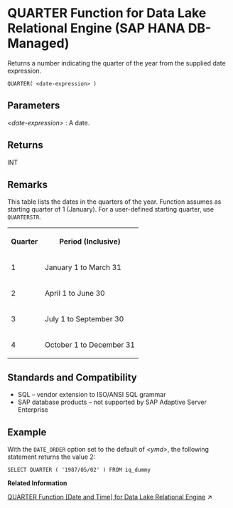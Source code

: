 <!-- loio57330a53cc29480ebf71c3bc97486052 -->

# QUARTER Function for Data Lake Relational Engine \(SAP HANA DB-Managed\)

Returns a number indicating the quarter of the year from the supplied date expression.



```
QUARTER( <date-expression> )
```



<a name="loio57330a53cc29480ebf71c3bc97486052__section_xhf_wn5_vrb"/>

## Parameters

 *<date-expression\>*
 :   A date.

 

<a name="loio57330a53cc29480ebf71c3bc97486052__section_pjv_wn5_vrb"/>

## Returns

INT



<a name="loio57330a53cc29480ebf71c3bc97486052__section_mwg_xn5_vrb"/>

## Remarks

This table lists the dates in the quarters of the year. Function assumes as starting quarter of 1 \(January\). For a user-defined starting quarter, use `QUARTERSTR`.


<table>
<tr>
<th valign="top" rowspan="1">

Quarter



</th>
<th valign="top" rowspan="1">

Period \(Inclusive\)



</th>
</tr>
<tr>
<td valign="top" rowspan="1">

1



</td>
<td valign="top" rowspan="1">

January 1 to March 31



</td>
</tr>
<tr>
<td valign="top" rowspan="1">

2



</td>
<td valign="top" rowspan="1">

April 1 to June 30



</td>
</tr>
<tr>
<td valign="top" rowspan="1">

3



</td>
<td valign="top" rowspan="1">

July 1 to September 30



</td>
</tr>
<tr>
<td valign="top" rowspan="1">

4



</td>
<td valign="top" rowspan="1">

October 1 to December 31



</td>
</tr>
</table>



<a name="loio57330a53cc29480ebf71c3bc97486052__section_dnw_xn5_vrb"/>

## Standards and Compatibility

-   SQL – vendor extension to ISO/ANSI SQL grammar
-   SAP database products – not supported by SAP Adaptive Server Enterprise



<a name="loio57330a53cc29480ebf71c3bc97486052__section_ykg_yn5_vrb"/>

## Example

With the `DATE_ORDER` option set to the default of *<ymd\>*, the following statement returns the value 2:

```
SELECT QUARTER ( '1987/05/02' ) FROM iq_dummy
```

**Related Information**  


[QUARTER Function [Date and Time] for Data Lake Relational Engine](https://help.sap.com/viewer/19b3964099384f178ad08f2d348232a9/2023_1_QRC/en-US/a571b27b84f21015b649cee091ad3bd6.html "Returns a number indicating the quarter of the year from the supplied date expression.") :arrow_upper_right:

